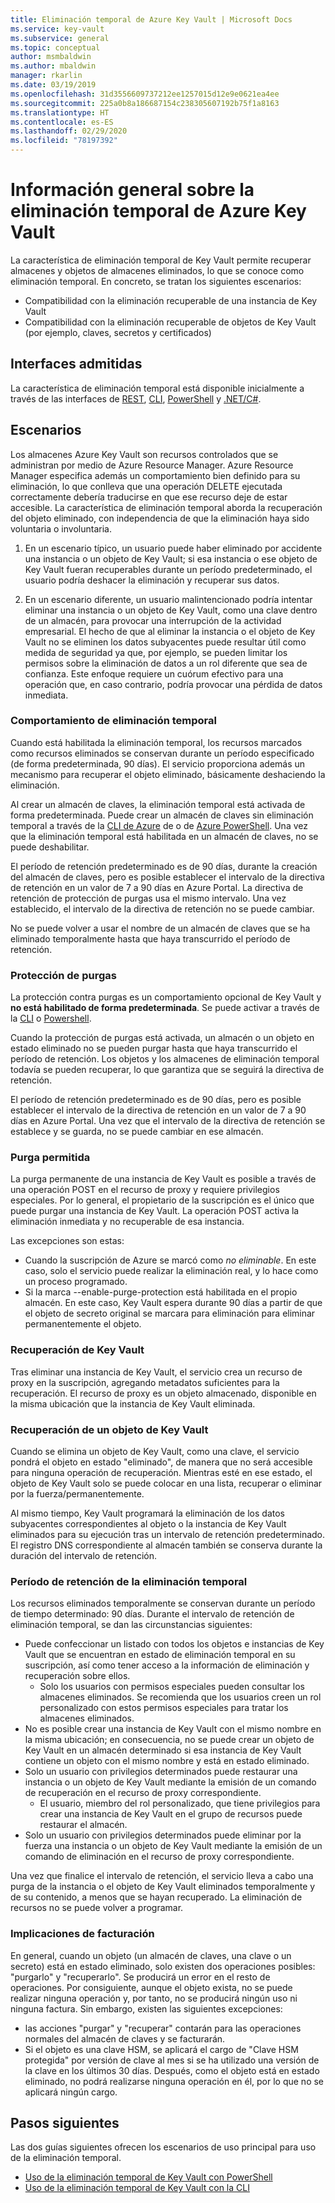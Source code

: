 ```yaml
---
title: Eliminación temporal de Azure Key Vault | Microsoft Docs
ms.service: key-vault
ms.subservice: general
ms.topic: conceptual
author: msmbaldwin
ms.author: mbaldwin
manager: rkarlin
ms.date: 03/19/2019
ms.openlocfilehash: 31d3556609737212ee1257015d12e9e0621ea4ee
ms.sourcegitcommit: 225a0b8a186687154c238305607192b75f1a8163
ms.translationtype: HT
ms.contentlocale: es-ES
ms.lasthandoff: 02/29/2020
ms.locfileid: "78197392"
---
```

# <a name="azure-key-vault-soft-delete-overview"></a>Información general sobre la eliminación temporal de Azure Key Vault

La característica de eliminación temporal de Key Vault permite recuperar almacenes y objetos de almacenes eliminados, lo que se conoce como eliminación temporal. En concreto, se tratan los siguientes escenarios:

- Compatibilidad con la eliminación recuperable de una instancia de Key Vault
- Compatibilidad con la eliminación recuperable de objetos de Key Vault (por ejemplo, claves, secretos y certificados)

## <a name="supporting-interfaces"></a>Interfaces admitidas

La característica de eliminación temporal está disponible inicialmente a través de las interfaces de [REST](/rest/api/keyvault/), [CLI](key-vault-soft-delete-cli.md), [PowerShell](key-vault-soft-delete-powershell.md) y [.NET/C#](/dotnet/api/microsoft.azure.keyvault?view=azure-dotnet).

## <a name="scenarios"></a>Escenarios

Los almacenes Azure Key Vault son recursos controlados que se administran por medio de Azure Resource Manager. Azure Resource Manager especifica además un comportamiento bien definido para su eliminación, lo que conlleva que una operación DELETE ejecutada correctamente debería traducirse en que ese recurso deje de estar accesible. La característica de eliminación temporal aborda la recuperación del objeto eliminado, con independencia de que la eliminación haya sido voluntaria o involuntaria.

1. En un escenario típico, un usuario puede haber eliminado por accidente una instancia o un objeto de Key Vault; si esa instancia o ese objeto de Key Vault fueran recuperables durante un período predeterminado, el usuario podría deshacer la eliminación y recuperar sus datos.

2. En un escenario diferente, un usuario malintencionado podría intentar eliminar una instancia o un objeto de Key Vault, como una clave dentro de un almacén, para provocar una interrupción de la actividad empresarial. El hecho de que al eliminar la instancia o el objeto de Key Vault no se eliminen los datos subyacentes puede resultar útil como medida de seguridad ya que, por ejemplo, se pueden limitar los permisos sobre la eliminación de datos a un rol diferente que sea de confianza. Este enfoque requiere un cuórum efectivo para una operación que, en caso contrario, podría provocar una pérdida de datos inmediata.

### <a name="soft-delete-behavior"></a>Comportamiento de eliminación temporal

Cuando está habilitada la eliminación temporal, los recursos marcados como recursos eliminados se conservan durante un período especificado (de forma predeterminada, 90 días). El servicio proporciona además un mecanismo para recuperar el objeto eliminado, básicamente deshaciendo la eliminación.

Al crear un almacén de claves, la eliminación temporal está activada de forma predeterminada. Puede crear un almacén de claves sin eliminación temporal a través de la [CLI de Azure](key-vault-soft-delete-cli.md) de o de [Azure PowerShell](key-vault-soft-delete-powershell.md). Una vez que la eliminación temporal está habilitada en un almacén de claves, no se puede deshabilitar.

El período de retención predeterminado es de 90 días, durante la creación del almacén de claves, pero es posible establecer el intervalo de la directiva de retención en un valor de 7 a 90 días en Azure Portal. La directiva de retención de protección de purgas usa el mismo intervalo. Una vez establecido, el intervalo de la directiva de retención no se puede cambiar.

No se puede volver a usar el nombre de un almacén de claves que se ha eliminado temporalmente hasta que haya transcurrido el período de retención.

### <a name="purge-protection"></a>Protección de purgas 

La protección contra purgas es un comportamiento opcional de Key Vault y **no está habilitado de forma predeterminada**. Se puede activar a través de la [CLI](key-vault-soft-delete-cli.md#enabling-purge-protection) o [Powershell](key-vault-soft-delete-powershell.md#enabling-purge-protection).

Cuando la protección de purgas está activada, un almacén o un objeto en estado eliminado no se pueden purgar hasta que haya transcurrido el período de retención. Los objetos y los almacenes de eliminación temporal todavía se pueden recuperar, lo que garantiza que se seguirá la directiva de retención. 

El período de retención predeterminado es de 90 días, pero es posible establecer el intervalo de la directiva de retención en un valor de 7 a 90 días en Azure Portal. Una vez que el intervalo de la directiva de retención se establece y se guarda, no se puede cambiar en ese almacén. 

### <a name="permitted-purge"></a>Purga permitida

La purga permanente de una instancia de Key Vault es posible a través de una operación POST en el recurso de proxy y requiere privilegios especiales. Por lo general, el propietario de la suscripción es el único que puede purgar una instancia de Key Vault. La operación POST activa la eliminación inmediata y no recuperable de esa instancia. 

Las excepciones son estas:
- Cuando la suscripción de Azure se marcó como *no eliminable*. En este caso, solo el servicio puede realizar la eliminación real, y lo hace como un proceso programado. 
- Si la marca --enable-purge-protection está habilitada en el propio almacén. En este caso, Key Vault espera durante 90 días a partir de que el objeto de secreto original se marcara para eliminación para eliminar permanentemente el objeto.

### <a name="key-vault-recovery"></a>Recuperación de Key Vault

Tras eliminar una instancia de Key Vault, el servicio crea un recurso de proxy en la suscripción, agregando metadatos suficientes para la recuperación. El recurso de proxy es un objeto almacenado, disponible en la misma ubicación que la instancia de Key Vault eliminada. 

### <a name="key-vault-object-recovery"></a>Recuperación de un objeto de Key Vault

Cuando se elimina un objeto de Key Vault, como una clave, el servicio pondrá el objeto en estado "eliminado", de manera que no será accesible para ninguna operación de recuperación. Mientras esté en ese estado, el objeto de Key Vault solo se puede colocar en una lista, recuperar o eliminar por la fuerza/permanentemente. 

Al mismo tiempo, Key Vault programará la eliminación de los datos subyacentes correspondientes al objeto o la instancia de Key Vault eliminados para su ejecución tras un intervalo de retención predeterminado. El registro DNS correspondiente al almacén también se conserva durante la duración del intervalo de retención.

### <a name="soft-delete-retention-period"></a>Período de retención de la eliminación temporal

Los recursos eliminados temporalmente se conservan durante un período de tiempo determinado: 90 días. Durante el intervalo de retención de eliminación temporal, se dan las circunstancias siguientes:

- Puede confeccionar un listado con todos los objetos e instancias de Key Vault que se encuentran en estado de eliminación temporal en su suscripción, así como tener acceso a la información de eliminación y recuperación sobre ellos.
    - Solo los usuarios con permisos especiales pueden consultar los almacenes eliminados. Se recomienda que los usuarios creen un rol personalizado con estos permisos especiales para tratar los almacenes eliminados.
- No es posible crear una instancia de Key Vault con el mismo nombre en la misma ubicación; en consecuencia, no se puede crear un objeto de Key Vault en un almacén determinado si esa instancia de Key Vault contiene un objeto con el mismo nombre y está en estado eliminado. 
- Solo un usuario con privilegios determinados puede restaurar una instancia o un objeto de Key Vault mediante la emisión de un comando de recuperación en el recurso de proxy correspondiente.
    - El usuario, miembro del rol personalizado, que tiene privilegios para crear una instancia de Key Vault en el grupo de recursos puede restaurar el almacén.
- Solo un usuario con privilegios determinados puede eliminar por la fuerza una instancia o un objeto de Key Vault mediante la emisión de un comando de eliminación en el recurso de proxy correspondiente.

Una vez que finalice el intervalo de retención, el servicio lleva a cabo una purga de la instancia o el objeto de Key Vault eliminados temporalmente y de su contenido, a menos que se hayan recuperado. La eliminación de recursos no se puede volver a programar.

### <a name="billing-implications"></a>Implicaciones de facturación

En general, cuando un objeto (un almacén de claves, una clave o un secreto) está en estado eliminado, solo existen dos operaciones posibles: "purgarlo" y "recuperarlo". Se producirá un error en el resto de operaciones. Por consiguiente, aunque el objeto exista, no se puede realizar ninguna operación y, por tanto, no se producirá ningún uso ni ninguna factura. Sin embargo, existen las siguientes excepciones:

- las acciones "purgar" y "recuperar" contarán para las operaciones normales del almacén de claves y se facturarán.
- Si el objeto es una clave HSM, se aplicará el cargo de "Clave HSM protegida" por versión de clave al mes si se ha utilizado una versión de la clave en los últimos 30 días. Después, como el objeto está en estado eliminado, no podrá realizarse ninguna operación en él, por lo que no se aplicará ningún cargo.

## <a name="next-steps"></a>Pasos siguientes

Las dos guías siguientes ofrecen los escenarios de uso principal para uso de la eliminación temporal.

- [Uso de la eliminación temporal de Key Vault con PowerShell](key-vault-soft-delete-powershell.md) 
- [Uso de la eliminación temporal de Key Vault con la CLI](key-vault-soft-delete-cli.md)

